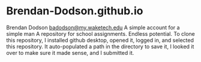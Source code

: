 # Brendan-Dodson.github.io
Brendan Dodson badodson@my.waketech.edu
A simple account for a simple man
A repository for school assignments. Endless potential.
To clone this repository, I installed github desktop, opened it, logged in, and selected this repository. It auto-populated a path in the directory to save it, I looked it over to make sure it made sense, and I submitted it.